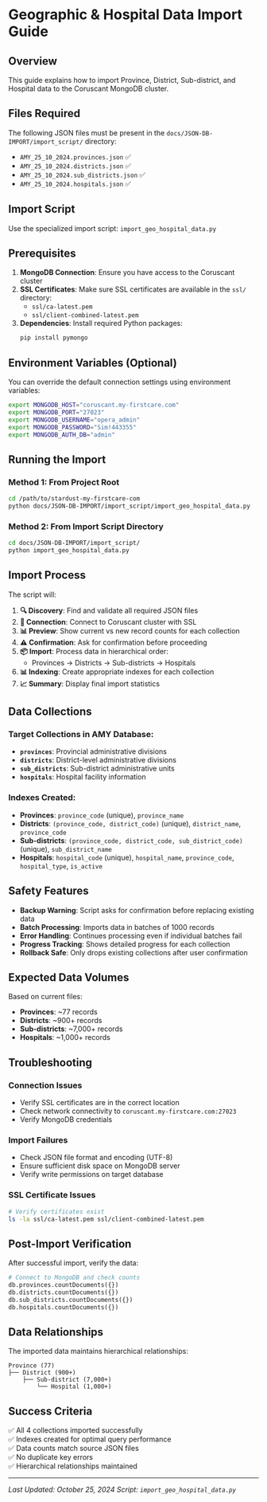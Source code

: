 # Geographic & Hospital Data Import Guide

## Overview
This guide explains how to import Province, District, Sub-district, and Hospital data to the Coruscant MongoDB cluster.

## Files Required
The following JSON files must be present in the `docs/JSON-DB-IMPORT/import_script/` directory:
- `AMY_25_10_2024.provinces.json` ✅ 
- `AMY_25_10_2024.districts.json` ✅
- `AMY_25_10_2024.sub_districts.json` ✅
- `AMY_25_10_2024.hospitals.json` ✅

## Import Script
Use the specialized import script: `import_geo_hospital_data.py`

## Prerequisites
1. **MongoDB Connection**: Ensure you have access to the Coruscant cluster
2. **SSL Certificates**: Make sure SSL certificates are available in the `ssl/` directory:
   - `ssl/ca-latest.pem`
   - `ssl/client-combined-latest.pem`
3. **Dependencies**: Install required Python packages:
   ```bash
   pip install pymongo
   ```

## Environment Variables (Optional)
You can override the default connection settings using environment variables:
```bash
export MONGODB_HOST="coruscant.my-firstcare.com"
export MONGODB_PORT="27023"
export MONGODB_USERNAME="opera_admin"
export MONGODB_PASSWORD="Sim!443355"
export MONGODB_AUTH_DB="admin"
```

## Running the Import

### Method 1: From Project Root
```bash
cd /path/to/stardust-my-firstcare-com
python docs/JSON-DB-IMPORT/import_script/import_geo_hospital_data.py
```

### Method 2: From Import Script Directory
```bash
cd docs/JSON-DB-IMPORT/import_script/
python import_geo_hospital_data.py
```

## Import Process
The script will:

1. **🔍 Discovery**: Find and validate all required JSON files
2. **🔐 Connection**: Connect to Coruscant cluster with SSL
3. **📊 Preview**: Show current vs new record counts for each collection
4. **⚠️ Confirmation**: Ask for confirmation before proceeding
5. **📦 Import**: Process data in hierarchical order:
   - Provinces → Districts → Sub-districts → Hospitals
6. **📊 Indexing**: Create appropriate indexes for each collection
7. **📈 Summary**: Display final import statistics

## Data Collections

### Target Collections in AMY Database:
- **`provinces`**: Provincial administrative divisions
- **`districts`**: District-level administrative divisions  
- **`sub_districts`**: Sub-district administrative units
- **`hospitals`**: Hospital facility information

### Indexes Created:
- **Provinces**: `province_code` (unique), `province_name`
- **Districts**: `(province_code, district_code)` (unique), `district_name`, `province_code`
- **Sub-districts**: `(province_code, district_code, sub_district_code)` (unique), `sub_district_name`
- **Hospitals**: `hospital_code` (unique), `hospital_name`, `province_code`, `hospital_type`, `is_active`

## Safety Features
- **Backup Warning**: Script asks for confirmation before replacing existing data
- **Batch Processing**: Imports data in batches of 1000 records
- **Error Handling**: Continues processing even if individual batches fail
- **Progress Tracking**: Shows detailed progress for each collection
- **Rollback Safe**: Only drops existing collections after user confirmation

## Expected Data Volumes
Based on current files:
- **Provinces**: ~77 records
- **Districts**: ~900+ records  
- **Sub-districts**: ~7,000+ records
- **Hospitals**: ~1,000+ records

## Troubleshooting

### Connection Issues
- Verify SSL certificates are in the correct location
- Check network connectivity to `coruscant.my-firstcare.com:27023`
- Verify MongoDB credentials

### Import Failures
- Check JSON file format and encoding (UTF-8)
- Ensure sufficient disk space on MongoDB server
- Verify write permissions on target database

### SSL Certificate Issues
```bash
# Verify certificates exist
ls -la ssl/ca-latest.pem ssl/client-combined-latest.pem
```

## Post-Import Verification
After successful import, verify the data:
```python
# Connect to MongoDB and check counts
db.provinces.countDocuments({})
db.districts.countDocuments({})
db.sub_districts.countDocuments({})
db.hospitals.countDocuments({})
```

## Data Relationships
The imported data maintains hierarchical relationships:
```
Province (77)
├── District (900+)
    ├── Sub-district (7,000+)
        └── Hospital (1,000+)
```

## Success Criteria
✅ All 4 collections imported successfully  
✅ Indexes created for optimal query performance  
✅ Data counts match source JSON files  
✅ No duplicate key errors  
✅ Hierarchical relationships maintained  

---
*Last Updated: October 25, 2024*
*Script: `import_geo_hospital_data.py`* 